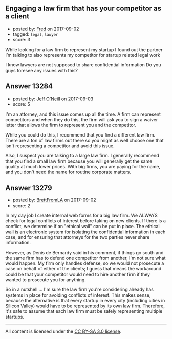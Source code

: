 ## Engaging a law firm that has your competitor as a client

- posted by: [Fred](https://stackexchange.com/users/11677473/fred) on 2017-09-02
- tagged: `legal`, `lawyer`
- score: 3

While looking for a law firm to represent my startup I found out the partner I’m talking to also represents my competitor for startup related legal work

I know lawyers are not supposed to share confidential information
Do you guys foresee any issues with this?


## Answer 13284

- posted by: [Jeff O'Neill](https://stackexchange.com/users/46273/jeff-o-neill) on 2017-09-03
- score: 5

I'm an attorney, and this issue comes up all the time.  A firm can represent competitors and when they do this, the firm will ask you to sign a waiver letter that allows the firm to represent you and the competitor.

While you could do this, I recommend that you find a different law firm.  There are a ton of law firms out there so you might as well choose one that isn't representing a competitor and avoid this issue.

Also, I suspect you are talking to a large law firm. I generally recommend that you find a small law firm because you will generally get the same quality at much lower prices. With big firms, you are paying for the name, and you don't need the name for routine corporate matters.


## Answer 13279

- posted by: [BrettFromLA](https://stackexchange.com/users/2813127/brettfromla) on 2017-09-02
- score: 2

In my day job I create internal web forms for a big law firm. We ALWAYS check for legal conflicts of interest before taking on new clients. If there is a conflict, we determine if an "ethical wall" can be put in place. The ethical wall is an electronic system for isolating the confidential information in each case, and for ensuring that attorneys for the two parties never share information.

However, as Denis de Bernardy said in his comment, if things go south and the same firm has to defend one competitor from another, I'm not sure what would happen. My firm only handles defense, so we would not prosecute a case on behalf of either of the clients; I guess that means the workaround could be that your competitor would need to hire another firm if they wanted to prosecute you for anything.

So in a nutshell ... I'm sure the law firm you're considering already has systems in place for avoiding conflicts of interest. This makes sense, because the alternative is that every startup in every city (including cities in Silicon Valley) would have to be represented by its own law firm. Therefore, it's safe to assume that each law firm must be safely representing multiple startups.



---

All content is licensed under the [CC BY-SA 3.0 license](https://creativecommons.org/licenses/by-sa/3.0/).
